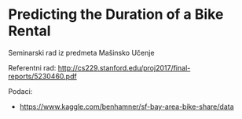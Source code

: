 # Predicting the Duration of a Bike Rental

Seminarski rad iz predmeta Mašinsko Učenje

Referentni rad: http://cs229.stanford.edu/proj2017/final-reports/5230460.pdf

Podaci:
* https://www.kaggle.com/benhamner/sf-bay-area-bike-share/data

